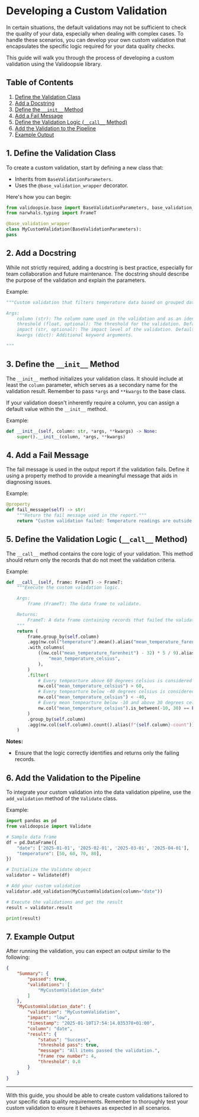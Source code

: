 # Developing a Custom Validation

In certain situations, the default validations may not be sufficient to check
the quality of your data, especially when dealing with complex cases. To handle
these scenarios, you can develop your own custom validation that encapsulates
the specific logic required for your data quality checks.

This guide will walk you through the process of developing a custom validation
using the Validoopsie library.

## Table of Contents

1. [Define the Validation Class](#1-define-the-validation-class)
2. [Add a Docstring](#2-add-a-docstring)
3. [Define the `__init__` Method](#3-define-the-__init__-method)
4. [Add a Fail Message](#4-add-a-fail-message)
5. [Define the Validation Logic (`__call__` Method)](#5-define-the-validation-logic-__call__-method)
6. [Add the Validation to the Pipeline](#6-add-the-validation-to-the-pipeline)
7. [Example Output](#7-example-output)

## 1. Define the Validation Class

To create a custom validation, start by defining a new class that:

- Inherits from `BaseValidationParameters`.
- Uses the `@base_validation_wrapper` decorator.

Here's how you can begin:

```python 
from validoopsie.base import BaseValidationParameters, base_validation_wrapper 
from narwhals.typing import FrameT

@base_validation_wrapper 
class MyCustomValidation(BaseValidationParameters):
pass 
```

## 2. Add a Docstring

While not strictly required, adding a docstring is best practice, especially
for team collaboration and future maintenance. The docstring should describe
the purpose of the validation and explain the parameters.

Example:

```python
"""Custom validation that filters temperature data based on grouped dates.

Args:
    column (str): The column name used in the validation and as an identifier in results.
    threshold (float, optional): The threshold for the validation. Defaults to 0.0.
    impact (str, optional): The impact level of the validation. Defaults to "low".
    kwargs (dict): Additional keyword arguments.

"""
```

## 3. Define the `__init__` Method

The `__init__` method initializes your validation class. It should include at
least the `column` parameter, which serves as a secondary name for the
validation result. Remember to pass `*args` and `**kwargs` to the base class.

If your validation doesn't inherently require a column, you can assign a
default value within the `__init__` method.

Example:

```python
def __init__(self, column: str, *args, **kwargs) -> None:
    super().__init__(column, *args, **kwargs)
```

## 4. Add a Fail Message

The fail message is used in the output report if the validation fails. Define
it using a property method to provide a meaningful message that aids in
diagnosing issues.

Example:

```python
@property
def fail_message(self) -> str:
    """Return the fail message used in the report."""
    return "Custom validation failed: Temperature readings are outside acceptable ranges."
```

## 5. Define the Validation Logic (`__call__` Method)

The `__call__` method contains the core logic of your validation. This method
should return only the records that do not meet the validation criteria.

Example:

```python
def __call__(self, frame: FrameT) -> FrameT:
    """Execute the custom validation logic.

    Args:
        frame (FrameT): The data frame to validate.

    Returns:
        FrameT: A data frame containing records that failed the validation.
    """
    return (
        frame.group_by(self.column)
        .agg(nw.col("temperature").mean().alias("mean_temperature_farenheit"))
        .with_columns(
            ((nw.col("mean_temperature_farenheit") - 32) * 5 / 9).alias(
                "mean_temperature_celsius",
            ),
        )
        .filter(
            # Every tempearture above 60 degrees celsius is considered as an error
            nw.col("mean_temperature_celsius") > 60,
            # Every tempearture below -40 degrees celsius is considered as an error
            nw.col("mean_temperature_celsius") < -40,
            # Every mean tempearture below -10 and above 30 degrees celsius is considered as an error
            nw.col("mean_temperature_celsius").is_between(-10, 30) == False,
        )
        .group_by(self.column)
        .agg(nw.col(self.column).count().alias(f"{self.column}-count"))
    )
```

**Notes:**

- Ensure that the logic correctly identifies and returns only the failing records.

## 6. Add the Validation to the Pipeline

To integrate your custom validation into the data validation pipeline, use the
`add_validation` method of the `Validate` class.

Example:

```python
import pandas as pd
from validoopsie import Validate

# Sample data frame
df = pd.DataFrame({
    "date": ['2025-01-01', '2025-02-01', '2025-03-01', '2025-04-01'],
    "temperature": [50, 60, 70, 80],
})

# Initialize the Validate object
validator = Validate(df)

# Add your custom validation
validator.add_validation(MyCustomValidation(column="date"))

# Execute the validations and get the result
result = validator.result

print(result)
```

## 7. Example Output

After running the validation, you can expect an output similar to the following:

```json
{
    "Summary": {
        "passed": true,
        "validations": [
            "MyCustomValidation_date"
        ]
    },
    "MyCustomValidation_date": {
        "validation": "MyCustomValidation",
        "impact": "low",
        "timestamp": "2025-01-10T17:54:14.035378+01:00",
        "column": "date",
        "result": {
            "status": "Success",
            "threshold pass": true,
            "message": "All items passed the validation.",
            "frame row number": 4,
            "threshold": 0.0
        }
    }
}
```

---

With this guide, you should be able to create custom validations tailored to
your specific data quality requirements. Remember to thoroughly test your
custom validation to ensure it behaves as expected in all scenarios.
